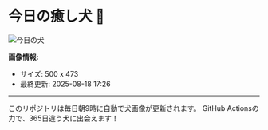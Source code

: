 # 今日の癒し犬 🐶

![今日の犬](https://cdn2.thedogapi.com/images/tnyhQd2vI.jpg)

**画像情報:**
- サイズ: 500 x 473
- 最終更新: 2025-08-18 17:26

---

このリポジトリは毎日朝9時に自動で犬画像が更新されます。
GitHub Actionsの力で、365日違う犬に出会えます！
